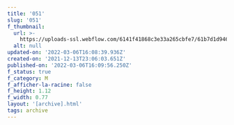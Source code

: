 ```yaml
---
title: '051'
slug: '051'
f_thumbnail:
  url: >-
    https://uploads-ssl.webflow.com/6141f41868c3e33a265cbfe7/61b7d1d946a50bbc1e0d1223_051.jpg
  alt: null
updated-on: '2022-03-06T16:08:39.936Z'
created-on: '2021-12-13T23:06:03.651Z'
published-on: '2022-03-06T16:09:56.250Z'
f_status: true
f_category: M
f_afficher-la-racine: false
f_height: 1.12
f_width: 0.77
layout: '[archive].html'
tags: archive
---
```



